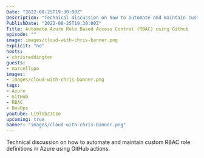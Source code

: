 ```yaml
---
Date: "2022-08-25T19:30:00Z"
Description: "Technical discussion on how to automate and maintain custom RBAC role definitions in Azure using GitHub actions."
PublishDate: "2022-08-25T19:30:00Z"
Title: Automate Azure Role Based Access Control (RBAC) using Github
episode: ""
image: images/cloud-with-chris-banner.png
explicit: "no"
hosts:
- chrisreddington
guests:
- marcellupo
images:
- images/cloud-with-chris-banner.png
tags:
- Azure
- GitHub
- RBAC
- DevOps
youtube: Li9lSbZJCzo
upcoming: true
banner: "images/cloud-with-chris-banner.png"
---
```

Technical discussion on how to automate and maintain custom RBAC role definitions in Azure using GitHub actions.

